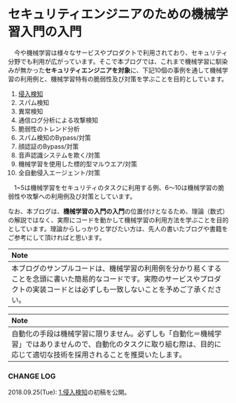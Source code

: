 # セキュリティエンジニアのための機械学習入門の入門

　今や機械学習は様々なサービスやプロダクトで利用されており、セキュリティ分野でも利用が広がっています。そこで本ブログでは、これまで機械学習に馴染みが無かった**セキュリティエンジニアを対象**に、下記10個の事例を通して機械学習の利用例と、機械学習特有の脆弱性及び対策を学ぶことを目的としています。  

  1. [侵入検知](https://github.com/13o-bbr-bbq/machine_learning_security/blob/master/Security_and_MachineLearning/Chap1_IntrusionDetection.md)  
  2. スパム検知  
  3. 異常検知  
  4. 通信ログ分析による攻撃検知  
  5. 脆弱性のトレンド分析  
  6. スパム検知のBypass/対策  
  7. 顔認証のBypass/対策  
  8. 音声認識システムを欺く/対策  
  9. 機械学習を使用した標的型マルウエア/対策  
  10. 全自動侵入エージェント/対策  

　1~5は機械学習をセキュリティのタスクに利用する例、6～10は機械学習の脆弱性や攻撃への利用例及び対策としています。  


なお、本ブログは、**機械学習の入門の入門**の位置付けとなるため、理論（数式）の解説ではなく、実際にコードを動かして機械学習の利用方法を学ぶことを目的としています。理論からしっかりと学びたい方は、先人の書いたブログや書籍をご参考にして頂ければと思います。  

| Note |
|:-----|
| 本ブログのサンプルコードは、機械学習の利用例を分かり易くすることを念頭に書いた簡易的なコードです。実際のサービスやプロダクトの実装コードとは必ずしも一致しないことを予めご了承ください。|

| Note |
|:-----|
| 自動化の手段は機械学習に限りません。必ずしも「自動化＝機械学習」ではありませんので、自動化のタスクに取り組む際は、目的に応じて適切な技術を採用されることを推奨いたします。|

### CHANGE LOG
2018.09.25(Tue): [1.侵入検知](https://github.com/13o-bbr-bbq/machine_learning_security/blob/master/Security_and_MachineLearning/Chap1_IntrusionDetection.md)の初稿を公開。
